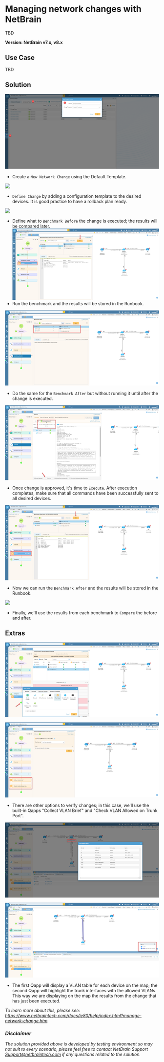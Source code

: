 # Managing network changes with NetBrain
TBD

**Version: NetBrain v7.x, v8.x**

## Use Case
TBD

## Solution
![](images/create_change.png)
* Create a `New Network Change` using the Default Template.

![](images/define_change.gif)
* `Define Change` by adding a configuration template to the desired devices. It is good practice to have a rollback plan ready.

![](images/benchmark_before.gif)
* Define what to `Benchmark Before` the change is executed; the results will be compared later.
![](images/run_benchmark_before.png)
* Run the benchmark and the results will be stored in the Runbook.

![](images/benchmark_after.png)
* Do the same for the `Benchmark After` but without running it until after the change is executed.

![](images/execute.png)
* Once change is approved, it's time to `Execute`. After execution completes, make sure that all commands have been successfully sent to all desired devices.

![](images/run_benchmark_after.png)
* Now we can run the `Benchmark After` and the results will be stored in the Runbook.

![](images/compare.gif)
* Finally, we'll use the results from each benchmark to `Compare` the before and after.

## Extras
![](images/more_options.png)

![](images/qapps.png)
* There are other options to verify changes; in this case, we'll use the built-in Qapps "Collect VLAN Brief" and "Check VLAN Allowed on Trunk Port".

![](images/vlan_brief.png)

![](images/vlan_trunk.png)
* The first Qapp will display a VLAN table for each device on the map; the second Qapp will highlight the trunk interfaces with the allowed VLANs. This way we are displaying on the map the results from the change that has just been executed.

*To learn more about this, please see: https://www.netbraintech.com/docs/ie80/help/index.html?manage-network-change.htm*

### *Disclaimer*
*The solution provided above is developed by testing environment so may not suit to every scenario, please feel free to contact NetBrain Support <Support@netbraintech.com> if any questions related to the solution.*